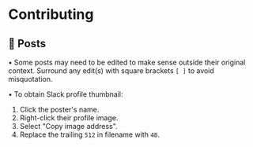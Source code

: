 # Contributing
## 📌 Posts
• Some posts may need to be edited to make sense outside their original context.  Surround any edit(s) with square brackets `[ ]` to avoid misquotation.

• To obtain Slack profile thumbnail:
  1. Click the poster's name.
  2. Right-click their profile image.
  3. Select "Copy image address".
  4. Replace the trailing `512` in filename with `48`.
